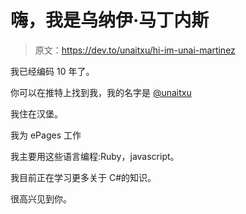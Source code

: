 # 嗨，我是乌纳伊·马丁内斯

> 原文：<https://dev.to/unaitxu/hi-im-unai-martinez>

我已经编码 10 年了。

你可以在推特上找到我，我的名字是 [@unaitxu](https://twitter.com/unaitxu)

我住在汉堡。

我为 ePages 工作

我主要用这些语言编程:Ruby，javascript。

我目前正在学习更多关于 C#的知识。

很高兴见到你。